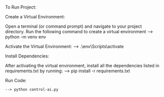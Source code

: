 To Run Project:


Create a Virtual Environment:

Open a terminal (or command prompt) and navigate to your project directory.
Run the following command to create a virtual environment
    --> python -m venv env

Activate the Virtual Environment:
    --> .\env\Scripts\activate

Install Dependencies:

After activating the virtual environment, install all the dependencies listed in requirements.txt by running:
    --> pip install -r requirements.txt


Run Code:

    --> python control-ai.py